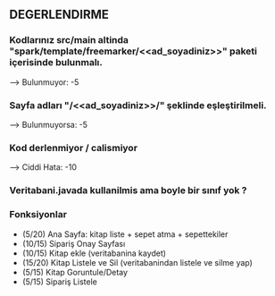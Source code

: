 ## DEGERLENDIRME

### Kodlarınız src/main altinda "spark/template/freemarker/<<ad_soyadiniz>>" paketi içerisinde bulunmalı.
--> Bulunmuyor: -5

### Sayfa adları "/<<ad_soyadiniz>>/" şeklinde eşleştirilmeli.
--> Bulunmuyorsa: -5

### Kod derlenmiyor / calismiyor
--> Ciddi Hata: -10

### Veritabani.javada <Urun> kullanilmis ama boyle bir sınıf yok ?

### Fonksiyonlar
- (5/20) Ana Sayfa: kitap liste + sepet atma + sepettekiler
- (10/15) Sipariş Onay Sayfası
- (10/15) Kitap ekle (veritabanina kaydet)
- (15/20) Kitap Listele ve Sil (veritabanindan listele ve silme yap)
- (5/15) Kitap Goruntule/Detay
- (5/15) Sipariş Listele